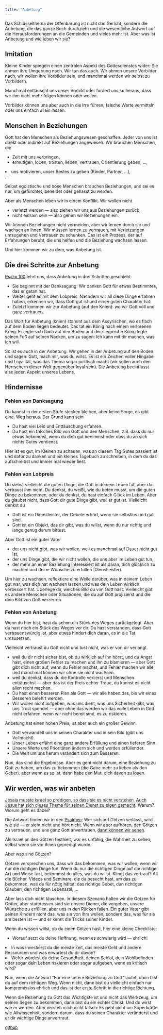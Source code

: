 ```yaml
---
title: "Anbetung"
---
```



Das Schlüsselthema der Offenbarung ist nicht das Gericht, sondern die Anbetung, die das ganze Buch durchzieht und die wesentliche Antwort auf die Herausforderungen an die Gemeinden und vieles mehr ist. Aber was ist Anbetung und wie leben wir sie?


## Imitation

<a name="01cb"></a>
Kleine Kinder spiegeln einen zentralen Aspekt des Gottesdienstes wider: Sie ahmen ihre Umgebung nach. Wir tun das auch. Wir ahmen unsere Vorbilder nach, wir wollen ihre Vorbilder sein, und manchmal werden wir selbst zu Vorbildern.

Manchmal enttäuscht uns unser Vorbild oder fordert uns so heraus, dass wir ihm nicht mehr folgen können oder wollen.

Vorbilder können uns aber auch in die Irre führen, falsche Werte vermitteln oder uns einfach allein lassen.


## Menschen in Beziehungen

<a name="9262"></a>
Gott hat den Menschen als Beziehungswesen geschaffen. Jeder von uns ist direkt oder indirekt auf Beziehungen angewiesen. Wir brauchen Menschen, die

- Zeit mit uns verbringen,
- ermutigen, loben, trösten, lieben, vertrauen, Orientierung geben, …,
<li id="a397">uns motivieren, unser Bestes zu geben (Kinder, Partner, …),<br/>…</li>

Selbst egoistische und böse Menschen brauchen Beziehungen, und sei es nur, um gefürchtet, beneidet oder gehasst zu werden.

Aber als Menschen leben wir in einem Konflikt. Wir wollen nicht

- verletzt werden — also ziehen wir uns aus Beziehungen zurück,
- nicht einsam sein — also gehen wir Beziehungen ein.


Wir können Beziehungen nicht vermeiden, aber wir lernen durch sie und wachsen an ihnen. Wir müssen lernen zu vertrauen, mit Verletzungen umzugehen und Vertrauen zu schenken. Das ist ein Prozess, der auf Erfahrungen beruht, die uns helfen und die Beziehung wachsen lassen.

Und hier kommen wir zu dem, was Anbetung ist.


## Die drei Schritte zur Anbetung

<a name="9047"></a>
[Psalm 100](https://biblehub.com/interlinear/psalms/100-4.htm) lehrt uns, dass Anbetung in drei Schritten geschieht:

- Sie beginnt mit der Danksagung: Wir danken Gott für etwas Bestimmtes, das er getan hat.
- Weiter geht es mit dem Lobpreis: Nachdem wir all diese Dinge erfahren haben, erkennen wir, dass Gott gut ist und einen guten Charakter hat.
- Zuletzt kommen wir zur Anbetung (auf den Knien): wo wir Gott voll und ganz vertrauen.


Das Wort für Anbetung (knien) stammt aus dem Assyrischen, wo es flach auf dem Boden liegen bedeutet. Das tat ein König nach einem verlorenen Krieg. Er legte sich flach auf den Boden und der siegreiche König legte seinen Fuß auf seinen Nacken, um zu sagen: Ich kann mit dir machen, was ich will.

So ist es auch in der Anbetung. Wir gehen in der Anbetung auf den Boden und sagen: Gott, mach mir, was du willst. Es ist ein Zeichen voller Hingabe und Loyalität, was das Thema sogar politisch macht (wir sollen auch den Herrschern dieser Welt gegenüber loyal sein). Die Anbetung beeinflusst also jeden Aspekt unseres Lebens.


## Hindernisse

<a name="0a4e"></a>

### Fehlen von Danksagung

<a name="ba7e"></a>
Du kannst in der ersten Stufe stecken bleiben, aber keine Sorge, es gibt eine. Weg heraus. Der Grund kann sein

- Du hast viel Leid und Enttäuschung erfahren.
- Du hast ein falsches Bild von Gott und den Menschen, z.B. dass du nur etwas bekommst, wenn du dich gut benimmst oder dass du an sich nichts Gutes verdienst.


Hier ist es gut, im Kleinen zu schauen, was an diesem Tag Gutes passiert ist und dafür zu danken und ein kleines Tagebuch zu schreiben, in dem du das aufschreibst und immer mal wieder liest.


### Fehlen von Lobpreis

<a name="2354"></a>
Du siehst vielleicht die guten Dinge, die Gott in deinem Leben tut, aber du vertraust ihm nicht. Du denkst, du weißt, wie du beten musst, um die guten Dinge zu bekommen, oder du denkst, du hast einfach Glück im Leben. Aber du glaubst nicht, dass Gott dir gute Dinge gibt, weil er gut ist. Vielleicht denkst du

- Gott ist ein Dienstleister, der Gebete erhört, wenn sie selbstlos und gut sind.
- Gott ist ein Objekt, das dir gibt, was du willst, wenn du nur richtig und lange genug darum bittest.


Aber Gott ist ein guter Vater

- der uns nicht gibt, was wir wollen, weil es manchmal auf Dauer nicht gut ist,
- der uns Dinge gibt, die wir nicht wollen, die uns aber im Leben gut tun,
- der mehr an einer Beziehung interessiert ist als daran, dich glücklich zu machen und deine Wünsche zu erfüllen (Dienstleister).


Um hier zu wachsen, reflektiere eine Weile darüber, was in deinem Leben gut war, was dich hat wachsen lassen und was dein Leben wirklich verbessert hat. Überlege dir, welches Bild du von Gott hast. Vielleicht gibt es andere Menschen oder Situationen, die du auf Gott projizierst und die dein Bild von Gott verzerren.


### Fehlen von Anbetung

<a name="6a9a"></a>
Wenn du hier bist, hast du schon ein Stück des Weges zurückgelegt. Aber du hast noch ein Stück des Weges vor dir. Du hast verstanden, dass Gott vertrauenswürdig ist, aber etwas hindert dich daran, es in die Tat umzusetzen.

Vielleicht vertraust du Gott nicht und tust nicht, was er von dir verlangt.

- weil du dir nicht sicher bist, ob du wirklich auf ihn hörst, und du Angst hast, einen großen Fehler zu machen und ihn zu blamieren — aber Gott gibt dich nicht auf, wenn du Fehler machst, und Fehler machen wir alle, und manchmal können wir ohne sie nicht wachsen.
- weil du denkst, dass du die Kontrolle verlierst und Menschen enttäuschst — aber das ist der Preis echter Treue, du kannst es nicht allen recht machen.
- Du hast einen besseren Plan als Gott — wir alle haben das, bis wir eines Besseren belehrt werden.
- Wir wollen nicht aufgeben, was uns dient, was uns Sicherheit gibt, was uns Trost spendet — aber ohne das werden wir das volle Leben in Gott nicht erfahren, wenn wir nicht bereit sind, es zu riskieren.


Anbetung hat einen hohen Preis, ist aber auch ein großer Gewinn.

- Gott verwandelt uns in seinen Charakter und in sein Bild (gibt uns Vollmacht).
- Unser Leben erfährt eine ganz andere Erfüllung und einen tieferen Sinn.
- Unsere Werte und Prioritäten ändern sich und werden erfüllender.
- Die Welt um uns herum verändert sich zum Besseren.


Nun, das sind die Ergebnisse. Aber es geht nicht darum, eine Beziehung zu Gott zu haben, um das zu bekommen (die Gabe mehr zu lieben als den Geber), aber wenn es so ist, dann habe den Mut, dich davon zu lösen.


## Wir werden, was wir anbeten

<a name="6523"></a>
[Jesaja musste Israel so predigen, so dass sie es nicht verstehen](https://www.bibleserver.com/SLT/Jesaja6%2C8-10). [Auch Jesus hat sich dieses Thema für seinen Dienst zu eigen gemacht](https://www.bibleserver.com/SLT/Matth%C3%A4us13%2C13). Warum? Worum geht es dabei?

Die Antwort finden wir in den [Psalmen](https://www.bibleserver.com/SLT/Psalm135%2C15-18): Wer sich auf Götzen verlässt, wird wie sie — er sieht nicht und hört nicht. Wenn wir aber aufhören, den Götzen zu vertrauen, und uns ganz Gott anvertrauen, [dann können wir sehen](https://www.bibleserver.com/SLT/Johannes3%2C3).

Als Israel an den Götzen festhielt, war es unfähig, die Wahrheit zu sehen, selbst wenn sie vor ihnen gepredigt wurde.

Aber was sind Götzen?

Götzen versprechen uns, dass wir das bekommen, was wir wollen, wenn wir nur die richtigen Dinge tun. Wenn du nur die richtigen Dinge auf die richtige Art und Weise tust, bekommst du alles, was du willst. Klingt das vertraut? All die Bücher, Videos und Seminare, die du besucht hast, um das zu bekommen, was du für nötig hältst: das richtige Gebet, den richtigen Glauben, den richtigen Lebensstil, …

Aber lass dich nicht täuschen. In diesem Szenario halten wir die Götzen für Götter, aber stattdessen sind sie unsere Diener, die vorgeben, unsere Wünsche zu erfüllen, aber uns in den Rücken fallen. Ein guter Vater gibt seinen Kindern nicht das, was sie von ihm wollen, sondern das, was für sie am besten ist — und er kennt die Tricks seiner Kinder.

Wenn du wissen willst, ob du einen Götzen hast, hier eine kleine Checkliste:

- Worauf setzt du deine Hoffnung, wenn es schwierig wird — ehrlich!
<li id="898e">In was investierst du die meiste Zeit, das meiste Geld und andere Ressourcen und was erwartest du dir davon?</li><li id="dbb7">Wofür würdest du deine Gesundheit, deinen Schlaf, dein Wohlbefinden oder sogar dein Leben riskieren oder sogar aufgeben, wenn es kritisch wird?</li>

Nun, wenn die Antwort “Für eine tiefere Beziehung zu Gott” lautet, dann bist du auf dem richtigen Weg. Wenn nicht, dann bist du vielleicht einfach nur kompromisslos ehrlich und das ist der erste Schritt in die richtige Richtung.

Wenn die Beziehung zu Gott das Wichtigste ist und nicht das Werkzeug, um seinen Segen zu bekommen, dann bist du ein echter Christ. Und du wirst wie er werden. Aber versteh mich nicht falsch: Es geht nicht um Superkräfte wie Allwissenheit, sondern darum, dass du seinen Charakter veränderst und er dir wichtige Dinge anvertraut.




[github](https://github.com/revelation-today/revelation-today/blob/main/exampleSite/content/docs/topics/power/short/worship.de.md)
